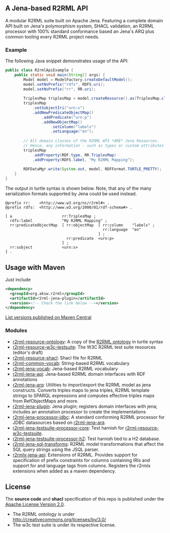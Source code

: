 ## A Jena-based R2RML API

A modular R2RML suite built on Apache Jena. Featuring a complete domain API built on Jena's polymorphism system, SHACL validation, an R2RML processor with 100% standard conformance based an Jena's ARQ plus common tooling every R2RML project needs. 

### Example

The following Java snippet demonstrates usage of the API:
```java
public class R2rmlApiExample {
	public static void main(String[] args) {
		Model model = ModelFactory.createDefaultModel();
		model.setNsPrefix("rdfs", RDFS.uri);
		model.setNsPrefix("rr", RR.uri);
		
		TriplesMap triplesMap = model.createResource().as(TriplesMap.class); 
		triplesMap
			.setSubjectIri("urn:s")
			.addNewPredicateObjectMap()
				.addPredicate("urn:p")
				.addNewObjectMap()
					.setColumn("labels")
					.setLanguage("en");
		
		// All domain classes of the R2RML API *ARE* Jena Resources.
		// Hence, any information - such as types or custom attributes - can be freely attached:
		triplesMap
			.addProperty(RDF.type, RR.TriplesMap)
			.addProperty(RDFS.label, "My R2RML Mapping");
		
		RDFDataMgr.write(System.out, model, RDFFormat.TURTLE_PRETTY);
	}
}
```

The output in turtle syntax is shown below.
Note, that any of the many serialization formats supported by Jena could be used instead.

```turtle
@prefix rr:    <http://www.w3.org/ns/r2rml#> .
@prefix rdfs:  <http://www.w3.org/2000/01/rdf-schema#> .

[ a                      rr:TriplesMap ;
  rdfs:label             "My R2RML Mapping" ;
  rr:predicateObjectMap  [ rr:objectMap  [ rr:column    "labels" ;
                                           rr:language  "en"
                                         ] ;
                           rr:predicate  <urn:p>
                         ] ;
  rr:subject             <urn:s>
] .
```

## Usage with Maven

Just include
```xml
<dependency>
  <groupId>org.aksw.r2rml</groupId>
  <artifactId>r2rml-jena-plugin</artifactId>
  <version><!-- Check the link below --></version>
</dependency>
```

[List versions published on Maven Central](https://search.maven.org/search?q=g:org.aksw.r2rml%20AND%20a:r2rml-jena-plugin)


### Modules
* [r2rml-resource-ontology](r2rml-resource-ontology): A copy of the [R2RML ontology](https://www.w3.org/ns/r2rml) in turtle syntax
* [r2rml-resource-w3c-testsuite](r2rml-resource-w3c-testsuite): The W3C R2RML test suite resources (editor's draft)
* [r2rml-resource-shacl](r2rml-resource-shacl): Shacl file for R2RML 
* [r2rml-common-vocab](r2rml-common-vocab): String-based R2RML vocabulary
* [r2rml-jena-vocab](r2rml-jena-vocab): Jena-based R2RML vocabulary
* [r2rml-jena-api](r2rml-jena-api): Jena-based R2RML domain interfaces with RDF annotations
* [r2rml-jena-arq](r2rml-jena-arq): Utilities to import/export the R2RML model as jena constructs. Converts triples maps to jena triples, R2RML template strings to SPARQL expressions and computes effective triples maps from RefObjectMaps and more.
* [r2rml-jena-plugin](r2rml-jena-plugin): Jena plugin; registers domain interfaces with jena; includes an annotation processor to create the implementations
* [r2rml-jena-processor-jdbc](r2rml-jena-processor-jdbc): A standard conforming R2RML processor for JDBC datasources based on [r2rml-jena-arq](r2rml-jena-arq).
* [r2rml-jena-testsuite-processor-core](r2rml-jena-testsuite-processor-core): Test harnish for [r2rml-resource-w3c-testsuite](r2rml-resource-w3c-testsuite).
* [r2rml-jena-testsuite-processor-h2](r2rml-jena-testsuite-processor-h2): Test harnish tied to a H2 database.
* [r2rml-jena-sql-transforms](r2rml-jena-sql-transforms): R2RML model transformations that affect the SQL query strings using the JSQL parser.
* [r2rmlx-jena-api](r2rmlx-jena-api): Extensions of R2RML. Provides support for specification of prefix constraints for columns containing IRIs and support for and language tags from columns. Registers the r2rmlx extensions when added as a maven dependency.


## License
The **source code** and **shacl** specification of this repo is published under the [Apache License Version 2.0](LICENSE).


* The R2RML ontology is under http://creativecommons.org/licenses/by/3.0/
* The w3c test suite is under its respective license.


